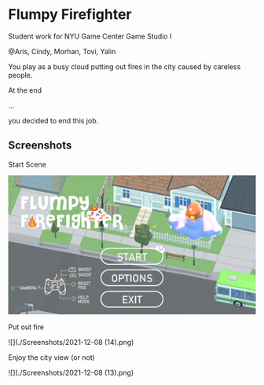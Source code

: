 # Flumpy Firefighter
Student work for NYU Game Center Game Studio I

@Aris, Cindy, Morhan, Tovi, Yalin

You play as a busy cloud putting out fires in the city caused by careless people.

At the end

...

you decided to end this job.



## Screenshots

Start Scene

![](./Screenshots/2021-12-10.png)



Put out fire

![](./Screenshots/2021-12-08 (14).png)



Enjoy the city view (or not)

![](./Screenshots/2021-12-08 (13).png)



